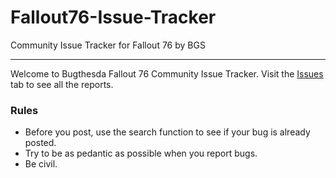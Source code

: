 # Fallout76-Issue-Tracker
Community Issue Tracker for Fallout 76 by BGS

---

Welcome to Bugthesda Fallout 76 Community Issue Tracker. Visit the [Issues](https://github.com/bugthesda/Fallout76-Issue-Tracker/issues) tab to see all the reports.

### Rules
- Before you post, use the search function to see if your bug is already posted.
- Try to be as pedantic as possible when you report bugs.
- Be civil.
